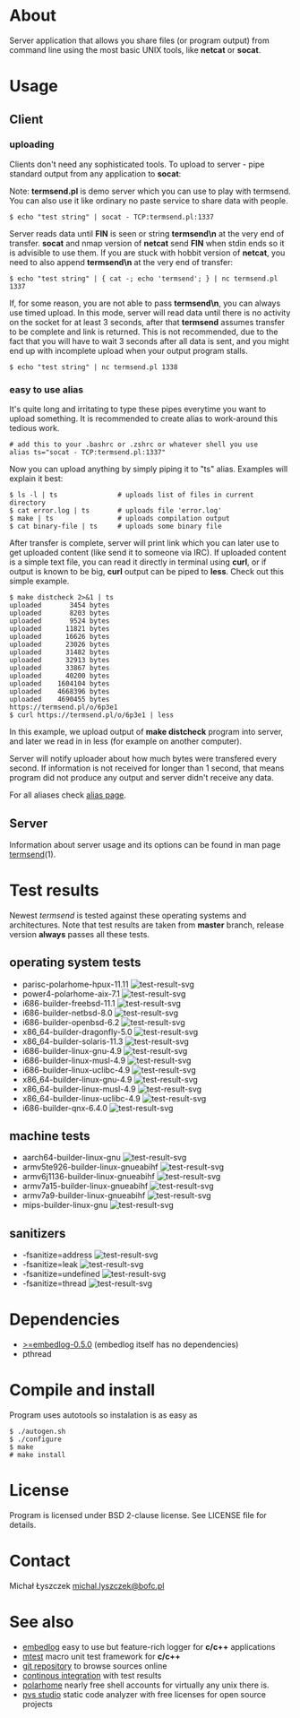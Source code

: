 [kursg-meta]: # (order: 1)

About
=====

Server application that allows you share files (or program output) from
command line using the most basic UNIX tools, like **netcat** or **socat**.

Usage
=====

Client
------

### uploading

Clients don't need any sophisticated tools. To upload to server - pipe standard
output from any application to **socat**:

Note: **termsend.pl** is demo server which you can use to play with termsend.
You can also use it like ordinary no paste service to share data with people.

```
$ echo "test string" | socat - TCP:termsend.pl:1337
```

Server reads data until **FIN** is seen or string **termsend\n** at the very
end of transfer. **socat** and nmap version of **netcat** send **FIN** when
stdin ends so it is advisible to use them. If you are stuck with hobbit
version of **netcat**, you need to also append **termsend\n** at the very end
of transfer:

```
$ echo "test string" | { cat -; echo 'termsend'; } | nc termsend.pl 1337
```

If, for some reason, you are not able to pass **termsend\n**, you can always
use timed upload. In this mode, server will read data until there is no
activity on the socket for at least 3 seconds, after that **termsend** assumes
transfer to be complete and link is returned. This is not recommended, due to
the fact that you will have to wait 3 seconds after all data is sent, and you
might end up with incomplete upload when your output program stalls.

```
$ echo "test string" | nc termsend.pl 1338
```

### easy to use alias

It's quite long and irritating to type these pipes everytime you want to
upload something. It is recommended to create alias to work-around this
tedious work.

```{.sh}
# add this to your .bashrc or .zshrc or whatever shell you use
alias ts="socat - TCP:termsend.pl:1337"
```

Now you can upload anything by simply piping it to "ts" alias. Examples
will explain it best:

```
$ ls -l | ts               # uploads list of files in current directory
$ cat error.log | ts       # uploads file 'error.log'
$ make | ts                # uploads compilation output
$ cat binary-file | ts     # uploads some binary file
```

After transfer is complete, server will print link which you can later use to
get uploaded content (like send it to someone via IRC). If uploaded content is
a simple text file, you can read it directly in terminal using **curl**, or if
output is known to be big, **curl** output can be piped to **less**. Check out
this simple example.

```
$ make distcheck 2>&1 | ts
uploaded       3454 bytes
uploaded       8203 bytes
uploaded       9524 bytes
uploaded      11821 bytes
uploaded      16626 bytes
uploaded      23026 bytes
uploaded      31482 bytes
uploaded      32913 bytes
uploaded      33867 bytes
uploaded      40200 bytes
uploaded    1604104 bytes
uploaded    4668396 bytes
uploaded    4690455 bytes
https://termsend.pl/o/6p3e1
$ curl https://termsend.pl/o/6p3e1 | less
```

In this example, we upload output of **make distcheck** program into server, and
later we read in in less (for example on another computer).

Server will notify uploader about how much bytes were transfered every second.
If information is not received for longer than 1 second, that means program did
not produce any output and server didn't receive any data.

For all aliases check [alias page](https://termsend.bofc.pl/aliases.html).

Server
------

Information about server usage and its options can be found in man page
[termsend](https://termsend.bofc.pl/termsend.1.html)(1).

Test results
============

Newest *termsend* is tested against these operating systems and architectures.
Note that test results are taken from **master** branch, release version
**always** passes all these tests.

operating system tests
----------------------

* parisc-polarhome-hpux-11.11 ![test-result-svg][prhpux]
* power4-polarhome-aix-7.1 ![test-result-svg][p4aix]
* i686-builder-freebsd-11.1 ![test-result-svg][x32fb]
* i686-builder-netbsd-8.0 ![test-result-svg][x32nb]
* i686-builder-openbsd-6.2 ![test-result-svg][x32ob]
* x86_64-builder-dragonfly-5.0 ![test-result-svg][x64df]
* x86_64-builder-solaris-11.3 ![test-result-svg][x64ss]
* i686-builder-linux-gnu-4.9 ![test-result-svg][x32lg]
* i686-builder-linux-musl-4.9 ![test-result-svg][x32lm]
* i686-builder-linux-uclibc-4.9 ![test-result-svg][x32lu]
* x86_64-builder-linux-gnu-4.9 ![test-result-svg][x64lg]
* x86_64-builder-linux-musl-4.9 ![test-result-svg][x64lm]
* x86_64-builder-linux-uclibc-4.9 ![test-result-svg][x64lu]
* i686-builder-qnx-6.4.0 ![test-result-svg][x32qnx]

machine tests
-------------

* aarch64-builder-linux-gnu ![test-result-svg][a64lg]
* armv5te926-builder-linux-gnueabihf ![test-result-svg][armv5]
* armv6j1136-builder-linux-gnueabihf ![test-result-svg][armv6]
* armv7a15-builder-linux-gnueabihf ![test-result-svg][armv7a15]
* armv7a9-builder-linux-gnueabihf ![test-result-svg][armv7a9]
* mips-builder-linux-gnu ![test-result-svg][m32lg]

sanitizers
----------

* -fsanitize=address ![test-result-svg][fsan]
* -fsanitize=leak ![test-result-svg][fsleak]
* -fsanitize=undefined ![test-result-svg][fsun]
* -fsanitize=thread ![test-result-svg][fsthread]

Dependencies
============

* [>=embedlog-0.5.0](https://embedlog.bofc.pl) (embedlog itself has no
  dependencies)
* pthread

Compile and install
===================

Program uses autotools so instalation is as easy as

```{.sh}
$ ./autogen.sh
$ ./configure
$ make
# make install
```

License
=======

Program is licensed under BSD 2-clause license. See LICENSE file for details.

Contact
=======

Michał Łyszczek <michal.lyszczek@bofc.pl>

See also
========

* [embedlog](https://embedlog.bofc.pl) easy to use but feature-rich logger
  for **c/c++** applications
* [mtest](https://mtest.bofc.pl) macro unit test framework for **c/c++**
* [git repository](https://git.bofc.pl/termsend) to browse sources online
* [continous integration](http://ci.termsend.bofc.pl) with test results
* [polarhome](http://www.polarhome.com) nearly free shell accounts for virtually
  any unix there is.
* [pvs studio](https://www.viva64.com/en/pvs-studio) static code analyzer with
  free licenses for open source projects

[a64lg]: http://ci.termsend.bofc.pl/badges/aarch64-builder-linux-gnu-tests.svg
[armv5]: http://ci.termsend.bofc.pl/badges/armv5te926-builder-linux-gnueabihf-tests.svg
[armv6]: http://ci.termsend.bofc.pl/badges/armv6j1136-builder-linux-gnueabihf-tests.svg
[armv7a15]: http://ci.termsend.bofc.pl/badges/armv7a15-builder-linux-gnueabihf-tests.svg
[armv7a9]: http://ci.termsend.bofc.pl/badges/armv7a9-builder-linux-gnueabihf-tests.svg
[x32fb]: http://ci.termsend.bofc.pl/badges/i686-builder-freebsd-tests.svg
[x32lg]: http://ci.termsend.bofc.pl/badges/i686-builder-linux-gnu-tests.svg
[x32lm]: http://ci.termsend.bofc.pl/badges/i686-builder-linux-musl-tests.svg
[x32lu]: http://ci.termsend.bofc.pl/badges/i686-builder-linux-uclibc-tests.svg
[x32nb]: http://ci.termsend.bofc.pl/badges/i686-builder-netbsd-tests.svg
[x32ob]: http://ci.termsend.bofc.pl/badges/i686-builder-openbsd-tests.svg
[m32lg]: http://ci.termsend.bofc.pl/badges/mips-builder-linux-gnu-tests.svg
[x64lg]: http://ci.termsend.bofc.pl/badges/x86_64-builder-linux-gnu-tests.svg
[x64lm]: http://ci.termsend.bofc.pl/badges/x86_64-builder-linux-musl-tests.svg
[x64lu]: http://ci.termsend.bofc.pl/badges/x86_64-builder-linux-uclibc-tests.svg
[x64ss]: http://ci.termsend.bofc.pl/badges/x86_64-builder-solaris-tests.svg
[prhpux]: http://ci.termsend.bofc.pl/badges/parisc-polarhome-hpux-tests.svg
[p4aix]: http://ci.termsend.bofc.pl/badges/power4-polarhome-aix-tests.svg
[x32qnx]: http://ci.termsend.bofc.pl/badges/i686-builder-qnx-tests.svg
[x64df]: http://ci.termsend.bofc.pl/badges/x86_64-builder-dragonfly-tests.svg

[fsan]: http://ci.termsend.bofc.pl/badges/fsanitize-address.svg
[fsleak]: http://ci.termsend.bofc.pl/badges/fsanitize-leak.svg
[fsun]: http://ci.termsend.bofc.pl/badges/fsanitize-undefined.svg
[fsthread]: http://ci.termsend.bofc.pl/badges/fsanitize-thread.svg
